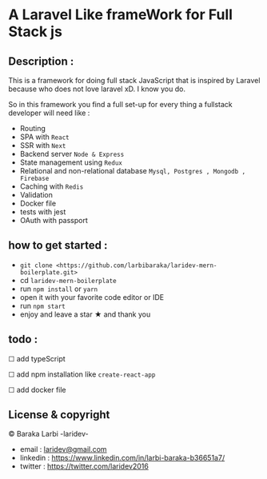# A Laravel Like frameWork for Full Stack js

## Description : 

This is a framework for doing full stack JavaScript that is inspired by Laravel because who does not love laravel xD. 
I know you do.

So in this framework you find a full set-up for every thing a fullstack developer will need like : 
  * Routing 
  * SPA with `React` 
  * SSR with `Next`
  * Backend server `Node & Express`
  * State management using `Redux`
  * Relational and non-relational database `Mysql, Postgres , Mongodb , Firebase`
  * Caching with `Redis`
  * Validation 
  * Docker file
  * tests with jest
  * OAuth with passport

## how to get started :

 * `git clone <https://github.com/larbibaraka/laridev-mern-boilerplate.git>` 
 * cd `laridev-mern-boilerplate`
 * run `npm install` or `yarn`
 * open it with your favorite code editor or IDE
 * run `npm start` 
 * enjoy and leave a star ★ and thank you

## todo  :
  ☐ add typeScript
  
  ☐ add npm installation like `create-react-app`

  ☐ add docker file

## License & copyright
© Baraka Larbi -laridev-
  * email    : <laridev@gmail.com>
  * linkedin : <https://www.linkedin.com/in/larbi-baraka-b36651a7/>
  * twitter  : <https://twitter.com/laridev2016>


